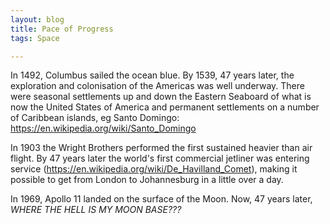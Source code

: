 ```yaml
---
layout: blog
title: Pace of Progress
tags: Space

---
```


In 1492, Columbus sailed the ocean blue. By 1539, 47 years later, the exploration and colonisation of the Americas was well underway. There were seasonal settlements up and down the Eastern Seaboard of what is now the United States of America and permanent settlements on a number of Caribbean islands, eg Santo Domingo: https://en.wikipedia.org/wiki/Santo_Domingo

In 1903 the Wright Brothers performed the first sustained heavier than air flight. By 47 years later the world's first commercial jetliner was entering service (https://en.wikipedia.org/wiki/De_Havilland_Comet), making it possible to get from London to Johannesburg in a little over a day.

In 1969, Apollo 11 landed on the surface of the Moon. Now, 47 years later, <em>WHERE THE HELL IS MY MOON BASE???</em>
